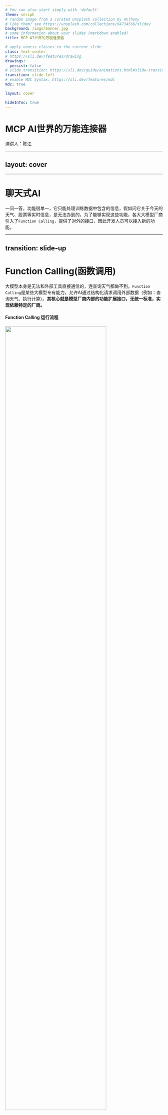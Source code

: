 ```yaml
---
# You can also start simply with 'default'
theme: seriph
# random image from a curated Unsplash collection by Anthony
# like them? see https://unsplash.com/collections/94734566/slidev
background: /imgs/banner.jpg
# some information about your slides (markdown enabled)
title: MCP AI世界的万能连接器

# apply unocss classes to the current slide
class: text-center
# https://sli.dev/features/drawing
drawings:
  persist: false
# slide transition: https://sli.dev/guide/animations.html#slide-transitions
transition: slide-left
# enable MDC Syntax: https://sli.dev/features/mdc
mdc: true

layout: cover

hideInToc: true
---
```


# MCP AI世界的万能连接器

演讲人：陈江

---
layout: cover
---

<Toc/>

---

# 聊天式AI


<ApiDemo apiName="OpenAI Chat API" :autoPlay="false" />

<div v-click  class="mt-4 font-size-[14px] color-gray-500">

  一问一答，功能很单一，它只能处理训练数据中包含的信息，假如问它关于今天的天气、股票等实时信息，是无法办到的，为了能够实现这些功能，各大大模型厂商引入了`Function Calling`，提供了对外的接口，因此开发人员可以接入新的功能。
</div>

---
transition: slide-up
---

# Function Calling(函数调用)

<div v-click>

大模型本身是无法和外部工具直接通信的，连查询天气都做不到。<code>Function Calling</code>是某些大模型专有能力，允许AI通过结构化请求调用外部数据（例如：查询天气、执行计算）。<b>其核心就是模型厂商内部的功能扩展接口，无统一标准，实现依赖特定的厂商。</b>

</div>

<div v-click >
  <h4 class="color-orange mb-2"> Function Calling 运行流程</h4>

  <img class="m-auto" src="/public/imgs/function-calling.png" width="80%"/>

  <div class="mt-8 font-size-[14px]">

  通过创建一个外部函数作为中介，一边传递大模型的请求，另外一边调用外部工具，从而使大模型间接处理外部信息，相当于大模型具备外部工具调用能力。
  
  </div>
</div>

--- 

# Function Calling 代码中描述

<div class="grid grid-cols-2 gap-5 h-[70%]">

  ```json {maxHeight:500}
  {
    "tools": [
      {
        "type": "function",
        "function": {
          "name": "Get_Weather_For_City",
          "description": "获取指定城市的天气",
          "parameters": {
            "type": "object",
            "properties": {
              "cityName": {
                "type": "string",
                "description": "城市名"
              }
            }
          }
        }
      }
    ]
  }
  ```

  ```js {maxHeight:500}
  async function Get_Weather_For_City({ city }) {
    const apiKey = 'YOUR_API_KEY' // 从 OpenWeatherMap 或其他天气服务申请
    const url = `https://api.openweathermap.org/data/2.5/weather?q=${encodeURIComponent(city)}&appid=${apiKey}&units=metric`

    try {
      const response = await fetch(url)
      const data = await response.json()

      if (response.ok) {
        return {
          city: data.name,
          temperature: data.main.temp,
          weather: data.weather[0].description,
          humidity: data.main.humidity,
          wind_speed: data.wind.speed
        }
      } 
    } 
  }

  ```
</div>

<div v-click class="mt-4">
  <span style="font-size: 14px">

  每实现一个功能都要编写一个外部函数，另外为了让大模型认识这些函数，还需要额外的为每个外部函数`JSON Schema`格式说明，此外还需要为函数设计一个提示词`description`，才能提高`Function Calling`相应的准确率。

  </span>
</div>

---

# MCP的定义
<div v-click>
MCP（Model Context Protocol）2024年11月推出的<b>标准化协议</b>，它旨在标准化语言模型与外部数据源和工具之间的交互方式。简单来说，它就像AI世界的“USB-C”接口，提供了一个统一的连接的标准，让AI模型能够更轻松地访问实时数据、执行操作或与各种系统集成。
</div>


<div v-click class="mt-10 flex justify-center">
  <img src="/imgs/mcp.png" width="60%"/>
</div>


---

# MCP到底是什么

本质上，MCP解决了AI模型的一大痛点：**它们通常只知道训练时学到的东西，很难获取到实时信息或者执行实际操作。**

<div v-click class="font-size-[14px]">
假设你是老板，AI是你的新员工。这位员工刚刚毕业，经验不足，知识有限，你交代的任务，他可能缺乏完成任务所需的工具或者信息。这时，MCP就像是一个工具箱或者仓库。
<div v-click class="mt-2">
  <img class="m-auto" src="/public/imgs/ai-mcp.png" width='80%' />
</div>

</div>


<div class="grid grid-cols-2 gap-2" v-click>

<div class="font-size-[14px]">

  <span><b class="color-blue mb-2">举例：</b>假设你想让AI帮你管理github项目:</span>

  1. 你设置了一个MCP服务器，连接到`github API`
  2. 当你用MCP客户端等工具去访问“最近有哪些issue”
  3. MCP客户端通过`MCP Server`从`github`获取最新的数据
  4. 然后基于实时信息给你分析报告

</div>

<img src="/imgs/mcp-github.png" width="80%" class="mt-2"/>

</div>

---

# MCP代码中描述

<div class="grid grid-cols-1 h-[90%]"> 

```js {maxHeight:500}
 import {CallToolRequestSchema, ListToolsRequestSchema } from '@modelcontextprotocol/sdk/types.js';
 
     this.server.setRequestHandler(ListToolsRequestSchema, async () => ({
      tools: [{
         {
          name: 'Get_Weather_For_City',
          description: '获取指定城市的天气',
          inputSchema: {
            type: 'object',
            properties: {
              cityName: {
                type: 'string',
                description: '城市名称',
              },
            },
            required: ['cityName'],
          },
        },
      }]
     })


    this.server.setRequestHandler(CallToolRequestSchema, async (request) => {
      switch (request.params.name) {
        // ...
        case 'Get_Weather_For_City':
          return await this.handleGetWeather(request.params.arguments);
      }
    });


   private async handleDescribeTable(args: any) {
    if (!args.cityName) {
      throw new McpError(ErrorCode.InvalidParams, '城市名称不能为空');
    }
 
      const response = await fetch(url)
      const data = await response.json()

      return {
        content: [
          {
            type: 'text',
            text: JSON.stringify(data, null, 2),
          },
        ],
      };
    }
```

</div>

---

# MCP工作流程演示

<div class="flex justify-center">
  <MCPCallFlowExplainer />
</div>

---

# MCP总体架构

MCP统一采用分布式架构，分为客户端Client和服务端Server两部分，一个MCP host应用可以链接多个MCP Server。

<div class="grid grid-cols-2 gap-10">
  <img  v-click src="/imgs/mcp-theory.jpg"/>
  <img v-click src="/imgs/mcp-app.gif" width="80%"/>
</div>


---

# MCP核心优势

<div>

  MCP 的核心优势在于统一了各家大模型原本差异化的 `Function Calling` 标准，形成通用协议。能兼容市面上几乎所有主流大模型，堪称 AI 领域的“USB-C 接口”。
  <p v-mark="{ at: 1, color: 'red', type: 'underline' }">MCP 解决了模型与外部工具、数据源间的兼容性问题，开发者只需按协议开发一次接口，即可被多模型调用。</p>
  避免了开发者为不同的平台重复开发逻辑，避免重复造轮子。

</div>


<div v-click="2" class="font-size-[14px] mt-8">
  相关网址:

- [MCP Client (Cherry Studio)客户端](https://cherry-ai.com/)
- [Cursor](https://www.cursor.com/cn)
- [MCP Server](https://mcp.so/servers)
- [smithery](https://smithery.ai/)

</div> 

---
layout: cover
background: /imgs/banner.jpg
hideInToc: true
---

# 谢谢